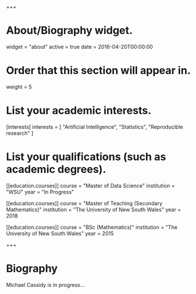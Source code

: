 +++
# About/Biography widget.
widget = "about"
active = true
date = 2016-04-20T00:00:00

# Order that this section will appear in.
weight = 5

# List your academic interests.
[interests]
  interests = [
    "Artificial Intelligence",
    "Statistics",
    "Reproducible research"
  ]

# List your qualifications (such as academic degrees).
[[education.courses]]
  course = "Master of Data Science"
  institution = "WSU"
  year = "In Progress"
  
[[education.courses]]
  course = "Master of Teaching (Secondary Mathematics)"
  institution = "The University of New South Wales"
  year = 2018

[[education.courses]]
  course = "BSc (Mathematics)"
  institution = "The University of New South Wales"
  year = 2015

 
+++

# Biography

Michael Cassidy is in progress...